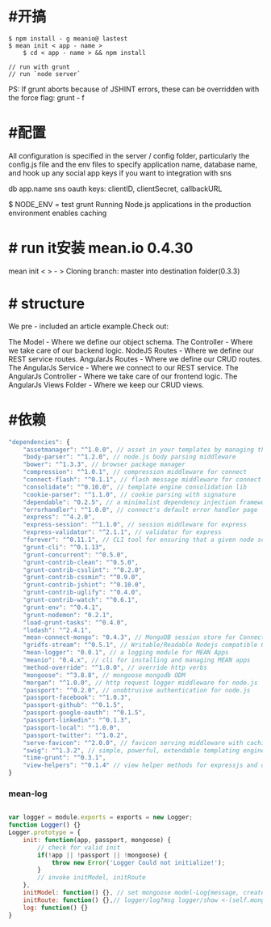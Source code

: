 # #开搞

``` shell
$ npm install - g meanio@ lastest
$ mean init < app - name >
    $ cd < app - name > && npm install

// run with grunt
// run `node server`
```

PS: If grunt aborts because of JSHINT errors,
these can be overridden with the force flag: grunt - f

# #配置
All configuration is specified in the server / config folder,
particularly the config.js file and the env files
to specify application name,
database name,
and hook up any social app keys
if you want to integration with sns

db
app.name
sns oauth keys: clientID,
clientSecret,
callbackURL

$ NODE_ENV = test grunt
Running Node.js applications in the production environment enables caching

# # run it安装 mean.io 0.4.30
mean init < > - > Cloning branch: master into destination folder(0.3.3)

# # structure
We pre - included an article example.Check out:

The Model - Where we define our object schema.
The Controller - Where we take care of our backend logic.
NodeJS Routes - Where we define our REST service routes.
AngularJs Routes - Where we define our CRUD routes.
The AngularJs Service - Where we connect to our REST service.
The AngularJs Controller - Where we take care of our frontend logic.
The AngularJs Views Folder - Where we keep our CRUD views.


# #依赖

``` js
"dependencies": {
    "assetmanager": "^1.0.0", // asset in your templates by managing them in a single json file that's still compatible with grunt cssmin and uglify.
    "body-parser": "^1.2.0", // node.js body parsing middleware
    "bower": "^1.3.3", // browser package manager
    "compression": "^1.0.1", // compression middleware for connect
    "connect-flash": "^0.1.1", // flash message middleware for connect
    "consolidate": "^0.10.0", // template engine consolidation lib
    "cookie-parser": "^1.1.0", // cookie parsing with signature
    "dependable": "0.2.5", // a minimalist dependency injection framework for js
    "errorhandler": "^1.0.0", // connect's default error handler page
    "express": "^4.2.0",
    "express-session": "^1.1.0", // session middleware for express
    "express-validator": "^2.1.1", // validator for express
    "forever": "^0.11.1", // CLI tool for ensuring that a given node script runs continuously
    "grunt-cli": "^0.1.13",
    "grunt-concurrent": "^0.5.0",
    "grunt-contrib-clean": "^0.5.0",
    "grunt-contrib-csslint": "^0.2.0",
    "grunt-contrib-cssmin": "^0.9.0",
    "grunt-contrib-jshint": "^0.10.0",
    "grunt-contrib-uglify": "^0.4.0",
    "grunt-contrib-watch": "^0.6.1",
    "grunt-env": "^0.4.1",
    "grunt-nodemon": "0.2.1",
    "load-grunt-tasks": "^0.4.0",
    "lodash": "^2.4.1",
    "mean-connect-mongo": "0.4.3", // MongoDB session store for Connect
    "gridfs-stream": "^0.5.1", // Writable/Readable Nodejs compatible GridFS streams
    "mean-logger": "0.0.1", // a logging module for MEAN Apps
    "meanio": "0.4.x", // cli for installing and managing MEAN apps
    "method-override": "^1.0.0", // override http verbs
    "mongoose": "^3.8.8", // mongoose mongodb ODM
    "morgan": "^1.0.0", // http request logger middleware for node.js
    "passport": "^0.2.0", // unobtrusive authentication for node.js
    "passport-facebook": "^1.0.3",
    "passport-github": "^0.1.5",
    "passport-google-oauth": "^0.1.5",
    "passport-linkedin": "^0.1.3",
    "passport-local": "^1.0.0",
    "passport-twitter": "^1.0.2",
    "serve-favicon": "^2.0.0", // favicon serving middleware with caching
    "swig": "^1.3.2", // simple, powerful, extendable templating engine for node.js and tempalte
    "time-grunt": "^0.3.1",
    "view-helpers": "^0.1.4" // view helper methods for expressjs and other node stuff
}
```



### mean-log

```js

var logger = module.exports = exports = new Logger;
function Logger() {}
Logger.prototype = {
    init: function(app, passport, mongoose) {
        // check for valid init
        if(!app || !passport || !mongoose) {
            throw new Error('Logger Could not initialize!');
        }
        // invoke initModel, initRoute
    },
    initModel: function() {}, // set mongoose model-Log{message, created}
    initRoute: function() {},// logger/log?msg logger/show <-(self.mongoose.models.Log.find().sort('-created'))
    log: function() {}
}
```